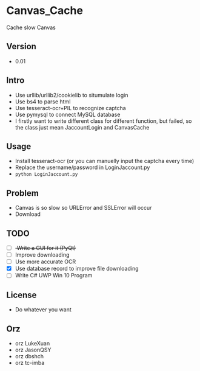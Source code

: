 # Canvas_Cache
Cache slow Canvas

## Version
* 0.01

## Intro
* Use urllib/urllib2/cookielib to situmulate login
* Use bs4 to parse html
* Use tesseract-ocr+PIL to recognize captcha
* Use pymysql to connect MySQL database
* I firstly want to write different class for different function, but failed, so the class just mean JaccountLogin and CanvasCache

## Usage
* Install tesseract-ocr (or you can manuelly input the captcha every time)
* Replace the username/password in LoginJaccount.py
* `python LoginJaccount.py`

## Problem
* Canvas is so slow so URLError and SSLError will occur
* Download 

## TODO
* [ ] <del> Write a GUI for it (PyQt) <del/>
* [ ] Improve downloading
* [ ] Use more accurate OCR
* [x] Use database record to improve file downloading
* [ ] Write C# UWP Win 10 Program

## License
* Do whatever you want

## Orz
* orz LukeXuan
* orz JasonQSY
* orz dbshch
* orz tc-imba